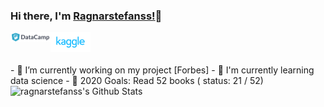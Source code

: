 ### Hi there, I'm  [Ragnarstefanss!][Personal-Website]👋
<div  style="display: inline-block" >
  <a href="https://www.kaggle.com/ragnarstefansson">
    <img align="left" alt="Ragnar | Kaggle" width="64px" src="https://raw.githubusercontent.com/ragnarstefanss/ragnarstefanss/master/assets/datacamp.png" />
  </a>
  <a href="https://www.datacamp.com/profile/ragnarstefanss">
    <img align="left" alt="Ragnar | Datacamp" width="64px" src="https://raw.githubusercontent.com/ragnarstefanss/ragnarstefanss/master/assets/kaggle.svg" />
  </a>
</div>
<br />
<br />
- 🔭 I’m currently working on my project [Forbes]
- 🌱 I'm currently learning data science
- 🥅 2020 Goals: Read 52 books ( status:  21 / 52)

<img align="left" alt="ragnarstefanss's Github Stats" src="https://github-readme-stats.vercel.app/api?username=ragnarstefanss&show_icons=true&hide_border=true" />

[Personal-Website]: http://ragnarstefansson.com
[Forbes]: https://github.com/Ragnarstefanss/forbes-python
<!--
**Ragnarstefanss/ragnarstefanss** is a ✨ _special_ ✨ repository because its `README.md` (this file) appears on your GitHub profile.

Here are some ideas to get you started:

- 🔭 I’m currently working on ...
- 🌱 I’m currently learning ...
- 👯 I’m looking to collaborate on ...
- 🤔 I’m looking for help with ...
- 💬 Ask me about ...
- 📫 How to reach me: ...
- 😄 Pronouns: ...
- ⚡ Fun fact: ...
-->
